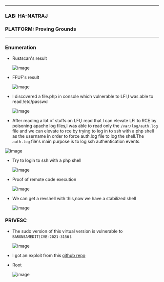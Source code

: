 * * *
 ### LAB: HA-NATRAJ
 ### PLATFORM: Proving Grounds
* * *

### Enumeration

- Rustscan's result

  ![image](https://github.com/SENSEIXENUS2/SENSEIXENUS2.github.io/assets/98669513/ee663e2f-90d7-472f-bfe8-b8dc3c437fd9)

- FFUF's result

  ![image](https://github.com/SENSEIXENUS2/SENSEIXENUS2.github.io/assets/98669513/9e3766d6-ba8c-4890-8c68-278d2a16bee8)

- I discovered a file.php in console which vulnerable to LFI,I was able to read /etc/passwd

   ![image](https://github.com/SENSEIXENUS2/SENSEIXENUS2.github.io/assets/98669513/918847dc-63c5-49b7-bfc0-1b543ab51b7a)

- After reading a lot of stuffs on LFI,I read that I can elevate LFI to RCE by poisoning apache log files,I was able to read only the
`/var/log/auth.log` file and we can elevate to rce by trying to log in to ssh with a php shell as the username in order to force auth.log
file to log the shell.The `auth.log` file's main purpose is to log ssh authentication events.

 ![image](https://github.com/SENSEIXENUS2/SENSEIXENUS2.github.io/assets/98669513/13c8d38f-e58d-4702-b234-6e8e63c36fc2)

- Try to login to ssh with a php shell

  ![image](https://github.com/SENSEIXENUS2/SENSEIXENUS2.github.io/assets/98669513/050d1b62-f5fa-4a23-909c-4766b50fc8b6)
  
- Proof of remote code execution

  ![image](https://github.com/SENSEIXENUS2/SENSEIXENUS2.github.io/assets/98669513/89aa7e2f-f410-437e-be5b-3d67785402c7)

- We can get a revshell with this,now we have a stabilized shell

  ![image](https://github.com/SENSEIXENUS2/SENSEIXENUS2.github.io/assets/98669513/dd5c6072-1f49-4e89-90b6-b64b44081ed0)

### PRIVESC

- The sudo version of this virtual version is vulnerable to `BARONSAMEDIT[CVE-2021-3156]`.

  ![image](https://github.com/SENSEIXENUS2/SENSEIXENUS2.github.io/assets/98669513/a730c648-12b2-4201-91f0-c66267536126)

- I got an exploit from this <a href="https://github.com/blasty/CVE-2021-3156">github repo</a>

- Root

  ![image](https://github.com/SENSEIXENUS2/SENSEIXENUS2.github.io/assets/98669513/d3b91ed1-0418-4e50-9f70-8ef35e67b087)




  
